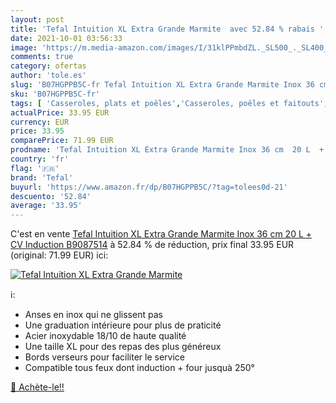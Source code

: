 ```yaml
---
layout: post
title: 'Tefal Intuition XL Extra Grande Marmite  avec 52.84 % rabais '
date: 2021-10-01 03:56:33
image: 'https://m.media-amazon.com/images/I/31klPPmbdZL._SL500_._SL400_.jpg'
comments: true
category: ofertas
author: 'tole.es'
slug: 'B07HGPPB5C-fr Tefal Intuition XL Extra Grande Marmite Inox 36 cm 20 L +...'
sku: 'B07HGPPB5C-fr'
tags: [ 'Casseroles, plats et poêles','Casseroles, poêles et faitouts','Cuisine et Maison','Marmites','tefal', ]
actualPrice: 33.95 EUR
currency: EUR
price: 33.95
comparePrice: 71.99 EUR
prodname: 'Tefal Intuition XL Extra Grande Marmite Inox 36 cm  20 L  + CV Induction B9087514'
country: 'fr'
flag: '🇫🇷'
brand: 'Tefal'
buyurl: 'https://www.amazon.fr/dp/B07HGPPB5C/?tag=tolees0d-21'
descuento: '52.84'
average: '33.95'
---
```


C'est en vente [Tefal Intuition XL Extra Grande Marmite Inox 36 cm  20 L  + CV Induction B9087514](https://www.amazon.fr/dp/B07HGPPB5C/?tag=tolees0d-21)  à  52.84 % de réduction, prix final  33.95 EUR (original: 71.99 EUR) ici:

[![Tefal Intuition XL Extra Grande Marmite ](https://m.media-amazon.com/images/I/31klPPmbdZL._SL500_._SL400_.jpg)](https://www.amazon.fr/dp/B07HGPPB5C/?tag=tolees0d-21)

ℹ️:

- Anses en inox qui ne glissent pas
- Une graduation intérieure pour plus de praticité
- Acier inoxydable 18/10 de haute qualité
- Une taille XL pour des repas des plus généreux
- Bords verseurs pour faciliter le service
- Compatible tous feux dont induction + four jusquà 250°

[🛒 Achète-le!!](https://www.amazon.fr/dp/B07HGPPB5C/?tag=tolees0d-21)
